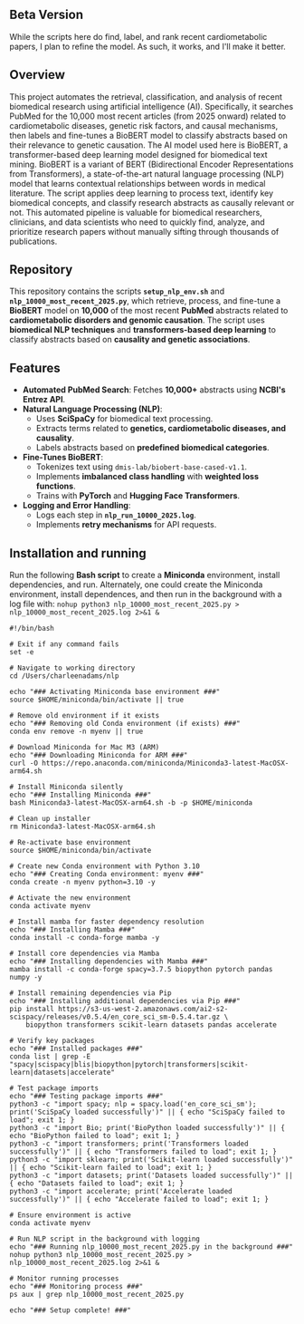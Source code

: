 ## Beta Version

While the scripts here do find, label, and rank recent cardiometabolic papers, I plan to refine the model. As such, it works, and I'll make it better.

## Overview

This project automates the retrieval, classification, and analysis of recent biomedical research using artificial intelligence (AI). Specifically, it searches PubMed for the 10,000 most recent articles (from 2025 onward) related to cardiometabolic diseases, genetic risk factors, and causal mechanisms, then labels and fine-tunes a BioBERT model to classify abstracts based on their relevance to genetic causation. The AI model used here is BioBERT, a transformer-based deep learning model designed for biomedical text mining. BioBERT is a variant of BERT (Bidirectional Encoder Representations from Transformers), a state-of-the-art natural language processing (NLP) model that learns contextual relationships between words in medical literature. The script applies deep learning to process text, identify key biomedical concepts, and classify research abstracts as causally relevant or not. This automated pipeline is valuable for biomedical researchers, clinicians, and data scientists who need to quickly find, analyze, and prioritize research papers without manually sifting through thousands of publications.

## Repository

This repository contains the scripts **`setup_nlp_env.sh`** and **`nlp_10000_most_recent_2025.py`**, which retrieve, process, and fine-tune a **BioBERT** model on **10,000** of the most recent **PubMed** abstracts related to **cardiometabolic disorders and genomic causation**. The script uses **biomedical NLP techniques** and **transformers-based deep learning** to classify abstracts based on **causality and genetic associations**.

## Features

- **Automated PubMed Search**: Fetches **10,000+** abstracts using **NCBI's Entrez API**.
- **Natural Language Processing (NLP)**:
  - Uses **SciSpaCy** for biomedical text processing.
  - Extracts terms related to **genetics, cardiometabolic diseases, and causality**.
  - Labels abstracts based on **predefined biomedical categories**.
- **Fine-Tunes BioBERT**:
  - Tokenizes text using `dmis-lab/biobert-base-cased-v1.1`.
  - Implements **imbalanced class handling** with **weighted loss functions**.
  - Trains with **PyTorch** and **Hugging Face Transformers**.
- **Logging and Error Handling**:
  - Logs each step in **`nlp_run_10000_2025.log`**.
  - Implements **retry mechanisms** for API requests.

## Installation and running

Run the following **Bash script** to create a **Miniconda** environment, install dependencies, and run.
Alternately, one could create the Miniconda environment, install dependences, and then run in the background with a log file with: 
`nohup python3 nlp_10000_most_recent_2025.py > nlp_10000_most_recent_2025.log 2>&1 &`

```{bash setup, eval=FALSE, include=TRUE}
#!/bin/bash

# Exit if any command fails
set -e

# Navigate to working directory
cd /Users/charleenadams/nlp

echo "### Activating Miniconda base environment ###"
source $HOME/miniconda/bin/activate || true

# Remove old environment if it exists
echo "### Removing old Conda environment (if exists) ###"
conda env remove -n myenv || true

# Download Miniconda for Mac M3 (ARM)
echo "### Downloading Miniconda for ARM ###"
curl -O https://repo.anaconda.com/miniconda/Miniconda3-latest-MacOSX-arm64.sh

# Install Miniconda silently
echo "### Installing Miniconda ###"
bash Miniconda3-latest-MacOSX-arm64.sh -b -p $HOME/miniconda

# Clean up installer
rm Miniconda3-latest-MacOSX-arm64.sh

# Re-activate base environment
source $HOME/miniconda/bin/activate

# Create new Conda environment with Python 3.10
echo "### Creating Conda environment: myenv ###"
conda create -n myenv python=3.10 -y

# Activate the new environment
conda activate myenv

# Install mamba for faster dependency resolution
echo "### Installing Mamba ###"
conda install -c conda-forge mamba -y

# Install core dependencies via Mamba
echo "### Installing dependencies with Mamba ###"
mamba install -c conda-forge spacy=3.7.5 biopython pytorch pandas numpy -y

# Install remaining dependencies via Pip
echo "### Installing additional dependencies via Pip ###"
pip install https://s3-us-west-2.amazonaws.com/ai2-s2-scispacy/releases/v0.5.4/en_core_sci_sm-0.5.4.tar.gz \
    biopython transformers scikit-learn datasets pandas accelerate

# Verify key packages
echo "### Installed packages ###"
conda list | grep -E "spacy|scispacy|blis|biopython|pytorch|transformers|scikit-learn|datasets|accelerate"

# Test package imports
echo "### Testing package imports ###"
python3 -c "import spacy; nlp = spacy.load('en_core_sci_sm'); print('SciSpaCy loaded successfully')" || { echo "SciSpaCy failed to load"; exit 1; }
python3 -c "import Bio; print('BioPython loaded successfully')" || { echo "BioPython failed to load"; exit 1; }
python3 -c "import transformers; print('Transformers loaded successfully')" || { echo "Transformers failed to load"; exit 1; }
python3 -c "import sklearn; print('Scikit-learn loaded successfully')" || { echo "Scikit-learn failed to load"; exit 1; }
python3 -c "import datasets; print('Datasets loaded successfully')" || { echo "Datasets failed to load"; exit 1; }
python3 -c "import accelerate; print('Accelerate loaded successfully')" || { echo "Accelerate failed to load"; exit 1; }

# Ensure environment is active
conda activate myenv

# Run NLP script in the background with logging
echo "### Running nlp_10000_most_recent_2025.py in the background ###"
nohup python3 nlp_10000_most_recent_2025.py > nlp_10000_most_recent_2025.log 2>&1 &

# Monitor running processes
echo "### Monitoring process ###"
ps aux | grep nlp_10000_most_recent_2025.py

echo "### Setup complete! ###"
```
